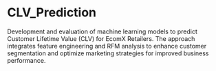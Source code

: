 # CLV_Prediction
 Development and evaluation of machine learning models to predict Customer Lifetime Value (CLV) for EcomX Retailers. The approach integrates feature engineering and RFM analysis to enhance customer segmentation and optimize marketing strategies for improved business performance.
